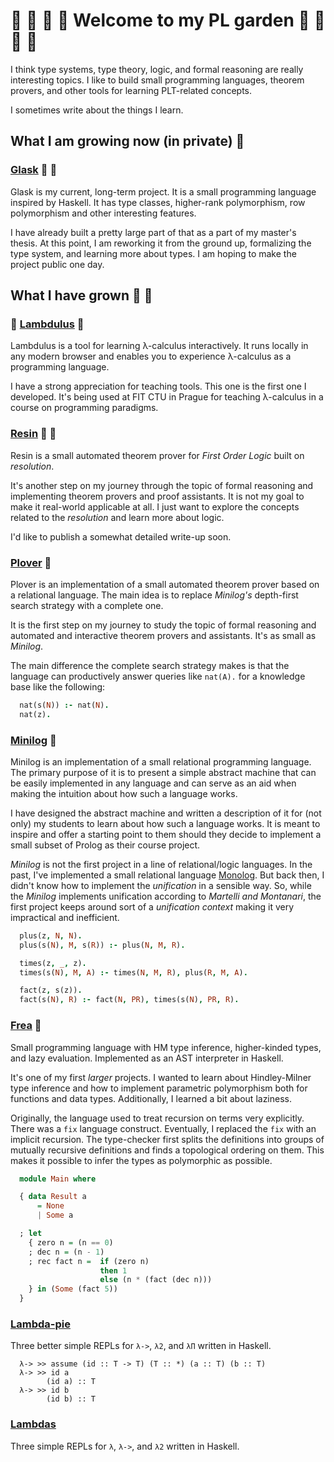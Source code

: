 # :sunflower: :deciduous_tree: :tulip: :blossom: Welcome to my PL garden :rose: :seedling: :hibiscus: :herb:

I think type systems, type theory, logic, and formal reasoning are really interesting topics.
I like to build small programming languages, theorem provers, and other tools for learning PLT-related concepts.

I sometimes write about the things I learn.


## What I am growing now (in private) :seedling:


### [Glask](https://github.com/lambduli/glask) :blossom: :cactus:

Glask is my current, long-term project.
It is a small programming language inspired by Haskell.
It has type classes, higher-rank polymorphism, row polymorphism and other interesting features.

I have already built a pretty large part of that as a part of my master's thesis.
At this point, I am reworking it from the ground up, formalizing the type system, and learning more about types.
I am hoping to make the project public one day.


## What I have grown :herb: :evergreen_tree:

### :school: [Lambdulus](https://github.com/lambdulus/frontend) :evergreen_tree:

Lambdulus is a tool for learning λ-calculus interactively.
It runs locally in any modern browser and enables you to experience λ-calculus as a programming language.

I have a strong appreciation for teaching tools.
This one is the first one I developed.
It's being used at FIT CTU in Prague for teaching λ-calculus in a course on programming paradigms.

<!-- ![Screenshot of the part of the Lambdulus web interface](./imgs/lambdulus-frontend-fact.png) -->


### [Resin](https://github.com/lambduli/resin) :hibiscus: :tulip:

Resin is a small automated theorem prover for _First Order Logic_ built on *resolution*.

It's another step on my journey through the topic of formal reasoning and implementing theorem provers and proof assistants.
It is not my goal to make it real-world applicable at all. I just want to explore the concepts related to the _resolution_ and learn more about logic.

I'd like to publish a somewhat detailed write-up soon.


### [Plover](https://github.com/lambduli/plover) :rose:

Plover is an implementation of a small automated theorem prover based on a relational language.
The main idea is to replace *Minilog's* depth-first search strategy with a complete one.

It is the first step on my journey to study the topic of formal reasoning and automated and interactive theorem provers and assistants.
It's as small as _Minilog_.

The main difference the complete search strategy makes is that the language can productively answer queries like `nat(A).` for a knowledge base like the following:

```prolog
  nat(s(N)) :- nat(N).
  nat(z).
```


### [Minilog](https://github.com/lambduli/minilog) :cherry_blossom:

Minilog is an implementation of a small relational programming language.
The primary purpose of it is to present a simple abstract machine that can be easily implemented in any language and can serve as an aid when making the intuition about how such a language works.

I have designed the abstract machine and written a description of it for (not only) my students to learn about how such a language works.
It is meant to inspire and offer a starting point to them should they decide to implement a small subset of Prolog as their course project.

_Minilog_ is not the first project in a line of relational/logic languages.
In the past, I've implemented a small relational language [Monolog](https://github.com/lambduli/monolog).
But back then, I didn't know how to implement the _unification_ in a sensible way.
So, while the _Minilog_ implements unification according to _Martelli and Montanari_,
the first project keeps around sort of a _unification context_ making it very impractical and inefficient.

```prolog
  plus(z, N, N).
  plus(s(N), M, s(R)) :- plus(N, M, R).

  times(z, _, z).
  times(s(N), M, A) :- times(N, M, R), plus(R, M, A).

  fact(z, s(z)).
  fact(s(N), R) :- fact(N, PR), times(s(N), PR, R).
```


### [Frea](https://github.com/lambduli/frea) :chestnut:

Small programming language with HM type inference, higher-kinded types, and lazy evaluation.
Implemented as an AST interpreter in Haskell.

It's one of my first _larger_ projects. I wanted to learn about Hindley-Milner type inference and how to implement parametric polymorphism both for functions and data types. Additionally, I learned a bit about laziness.

Originally, the language used to treat recursion on terms very explicitly. There was a `fix` language construct.
Eventually, I replaced the `fix` with an implicit recursion. The type-checker first splits the definitions into groups of mutually recursive definitions and finds a topological ordering on them. This makes it possible to infer the types as polymorphic as possible.

```haskell
  module Main where

  { data Result a
      = None
      | Some a

  ; let
    { zero n = (n == 0)
    ; dec n = (n - 1)
    ; rec fact n =  if (zero n)
                    then 1
                    else (n * (fact (dec n)))
    } in (Some (fact 5))
  }
```
<!--

### [Monolog](https://github.com/lambduli/monolog)

Small logic programming language inspired by Prolog.
Implemented as an AST interpreter in Ruby.
-->
<!--
```prolog
  plus(z, N, N).
  plus(s(N), M, s(R)) :- plus(N, M, R).
  
  times(z, _, z).
  times(s(N), M, A) :- times(N, M, R), plus(R, M, A).
  
  fact(z, s(z)).
  fact(s(N), R) :- fact(N, PR), times(s(N), PR, R).

  :check

  fact(s(s(s(s(s(z))))), F)
```
-->

<!--
### [SJS](https://github.com/lambduli/sjs)

Very simple compiler from a Lisp-inspired programming language targetting JS.
Implemented as a parser and a trivial code-gen in Scala.
-->
<!--
```lisp
  (define fact (n)
    (if (or (= n 0) (= n 1))
      1
      (* n (fact (- n 1)))
    )
  )

  (fact 5)
```
-->

<!--
### [FeenyML](https://github.com/lambduli/FeenyML)

Interpreter and (incomplete) VM for a small programming language inspired by Feeny and ML.
Writen in Haskell using Alex and Happy.

```ml
  function fact (num) ->
    if num == 0
    then 1
    else num * fact(num - 1);

  fact(5)
```
-->

### [Lambda-pie](https://github.com/lambduli/lambda-pie)

Three better simple REPLs for `λ->`, `λ2`, and `λΠ` written in Haskell.

```
  λ-> >> assume (id :: T -> T) (T :: *) (a :: T) (b :: T)
  λ-> >> id a
        (id a) :: T
  λ-> >> id b
        (id b) :: T
```


### [Lambdas](https://github.com/lambduli/lambdas)

Three simple REPLs for `λ`, `λ->`, and `λ2` written in Haskell.

<!--
### [DFSM-DSL](https://github.com/lambduli/dfsm-dsl)

JS DSL for implementing Deterministic Finite State Machines.
-->
